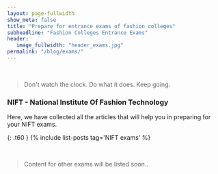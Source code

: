 ```yaml
---
layout: page-fullwidth
show_meta: false
title: "Prepare for entrance exams of fashion colleges"
subheadline: "Fashion Colleges Entrance Exams"
header:
   image_fullwidth: "header_exams.jpg"
permalink: "/blog/exams/"
---
```


<br>

> 
> Don't watch the clock. Do what it does. Keep going.
>
>

<h3> NIFT - National Institute Of Fashion Technology </h3>

Here, we have collected all the articles that will help you in preparing for
your NIFT exams.

{: .t60 }
{% include list-posts tag='NIFT exams' %}

<br/>

> Content for other exams will be listed soon..
